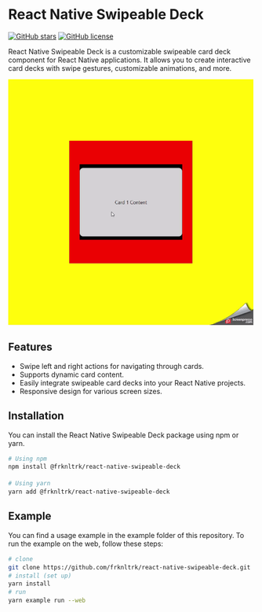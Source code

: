 # React Native Swipeable Deck

[![GitHub stars](https://img.shields.io/github/stars/frknltrk/react-native-swipeable-deck.svg)](https://github.com/frknltrk/react-native-swipeable-deck/stargazers)
[![GitHub license](https://img.shields.io/github/license/frknltrk/react-native-swipeable-deck.svg)](https://github.com/frknltrk/react-native-swipeable-deck/blob/master/LICENSE)

React Native Swipeable Deck is a customizable swipeable card deck component for React Native applications. It allows you to create interactive card decks with swipe gestures, customizable animations, and more.

<img src="doc/demo.gif" width="500" height="500"/>

## Features

- Swipe left and right actions for navigating through cards.
- Supports dynamic card content.
- Easily integrate swipeable card decks into your React Native projects.
- Responsive design for various screen sizes.

## Installation

You can install the React Native Swipeable Deck package using npm or yarn.

```bash
# Using npm
npm install @frknltrk/react-native-swipeable-deck

# Using yarn
yarn add @frknltrk/react-native-swipeable-deck
```

## Example

You can find a usage example in the example folder of this repository. To run the example on the web, follow these steps:

```bash
# clone
git clone https://github.com/frknltrk/react-native-swipeable-deck.git
# install (set up)
yarn install
# run
yarn example run --web
```